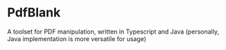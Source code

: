 # PdfBlank

A toolset for PDF manipulation, written in Typescript and Java (personally, Java implementation is more versatile for usage)